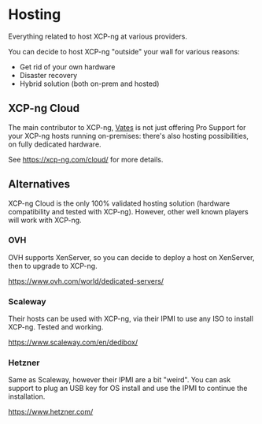 # Hosting

Everything related to host XCP-ng at various providers.

You can decide to host XCP-ng "outside" your wall for various reasons:

* Get rid of your own hardware
* Disaster recovery
* Hybrid solution (both on-prem and hosted)

## XCP-ng Cloud

The main contributor to XCP-ng, [Vates](https://vates.fr) is not just offering Pro Support for your XCP-ng hosts running on-premises: there's also hosting possibilities, on fully dedicated hardware.

See <https://xcp-ng.com/cloud/> for more details.

## Alternatives

XCP-ng Cloud is the only 100% validated hosting solution (hardware compatibility and tested with XCP-ng). However, other well known players will work with XCP-ng.

### OVH

OVH supports XenServer, so you can decide to deploy a host on XenServer, then to upgrade to XCP-ng.

<https://www.ovh.com/world/dedicated-servers/>

### Scaleway

Their hosts can be used with XCP-ng, via their IPMI to use any ISO to install XCP-ng. Tested and working.

<https://www.scaleway.com/en/dedibox/>

### Hetzner

Same as Scaleway, however their IPMI are a bit "weird". You can ask support to plug an USB key for OS install and use the IPMI to continue the installation.

<https://www.hetzner.com/>
